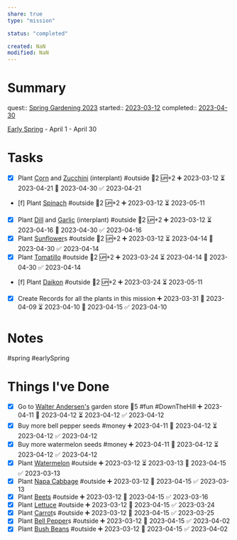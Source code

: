 ```yaml
---
share: true
type: "mission"

status: "completed"

created: NaN 
modified: NaN
---
```

 
# Summary
quest:: [Spring Gardening 2023](./Spring%20Gardening%202023.md)
started:: [2023-03-12](../../00%20-%20Life%20Management%20System/09%20-%20Daily%20Notes/2023-03-12.md)
completed:: [2023-04-30](../../00%20-%20Life%20Management%20System/09%20-%20Daily%20Notes/2023-04-30.md)

[Early Spring](Early%20Spring.md) - April 1 - April 30
# Tasks

- [x] Plant [Corn](../../05%20-%20Learning%20%F0%9F%93%9C/04%20-%20Botany%20%F0%9F%AA%B4/Corn.md) and [Zucchini](../../05%20-%20Learning%20%F0%9F%93%9C/04%20-%20Botany%20%F0%9F%AA%B4/Zucchini.md) (interplant) #outside 🥄2 🆙+2 ➕ 2023-03-12 ⏳ 2023-04-21 📅 2023-04-30 ✅ 2023-04-21
- [f] Plant [Spinach](../../05%20-%20Learning%20%F0%9F%93%9C/04%20-%20Botany%20%F0%9F%AA%B4/Spinach.md) #outside 🥄2 🆙+2 ➕ 2023-03-12 ⏳ 2023-05-11
- [x] Plant [Dill](../../05%20-%20Learning%20%F0%9F%93%9C/04%20-%20Botany%20%F0%9F%AA%B4/Dill.md) and [Garlic](Garlic.md) (interplant) #outside 🥄2 🆙+2 ➕ 2023-03-12 ⏳ 2023-04-16 📅 2023-04-30 ✅ 2023-04-16
- [x] Plant [Sunflower](../../05%20-%20Learning%20%F0%9F%93%9C/04%20-%20Botany%20%F0%9F%AA%B4/Sunflower.md)s #outside 🥄2 🆙+2 ➕ 2023-03-12 ⏳ 2023-04-14 📅 2023-04-30 ✅ 2023-04-14
- [x] Plant [Tomatillo](../../05%20-%20Learning%20%F0%9F%93%9C/04%20-%20Botany%20%F0%9F%AA%B4/Tomatillo.md) #outside 🥄2 🆙+2 ➕ 2023-03-24 ⏳ 2023-04-14 📅 2023-04-30 ✅ 2023-04-14
- [f] Plant [Daikon](../../05%20-%20Learning%20%F0%9F%93%9C/04%20-%20Botany%20%F0%9F%AA%B4/Daikon.md) #outside 🥄2 🆙+2 ➕ 2023-03-24 ⏳ 2023-05-11
- [x] Create Records for all the plants in this mission ➕ 2023-03-31 🛫 2023-04-09 ⏳ 2023-04-10 📅 2023-04-15 ✅ 2023-04-10

# Notes
#spring #earlySpring

# Things I've Done
- [x] Go to [Walter Andersen's](Walter%20Andersen's.md) garden store 🥄5 #fun #DownTheHill ➕ 2023-04-11 🛫 2023-04-12 ⏳ 2023-04-12 ✅ 2023-04-12
- [x] Buy more bell pepper seeds #money ➕ 2023-04-11 🛫 2023-04-12 ⏳ 2023-04-12 ✅ 2023-04-12
- [x] Buy more watermelon seeds #money ➕ 2023-04-11 🛫 2023-04-12 ⏳ 2023-04-12 ✅ 2023-04-12
- [x] Plant [Watermelon](../../05%20-%20Learning%20%F0%9F%93%9C/04%20-%20Botany%20%F0%9F%AA%B4/Watermelon.md) #outside ➕ 2023-03-12 ⏳ 2023-03-13 📅 2023-04-15 ✅ 2023-03-13
- [x] Plant [Napa Cabbage](Napa%20Cabbage.md) #outside ➕ 2023-03-12 📅 2023-04-15 ✅ 2023-03-13
- [x] Plant [Beets](../../05%20-%20Learning%20%F0%9F%93%9C/04%20-%20Botany%20%F0%9F%AA%B4/Beetroot.md) #outside ➕ 2023-03-12 📅 2023-04-15 ✅ 2023-03-16
- [x] Plant [Lettuce](../../05%20-%20Learning%20%F0%9F%93%9C/04%20-%20Botany%20%F0%9F%AA%B4/Lettuce.md) #outside ➕ 2023-03-12 📅 2023-04-15 ✅ 2023-03-24
- [x] Plant [Carrot](Carrot.md)s #outside ➕ 2023-03-12 📅 2023-04-15 ✅ 2023-03-25
- [x] Plant [Bell Pepper](../../05%20-%20Learning%20%F0%9F%93%9C/04%20-%20Botany%20%F0%9F%AA%B4/Bell%20Pepper.md)s #outside ➕ 2023-03-12 📅 2023-04-15 ✅ 2023-04-02
- [x] Plant [Bush Beans](../../05%20-%20Learning%20%F0%9F%93%9C/04%20-%20Botany%20%F0%9F%AA%B4/Bush%20Beans.md) #outside ➕ 2023-03-12 📅 2023-04-15 ✅ 2023-04-02
